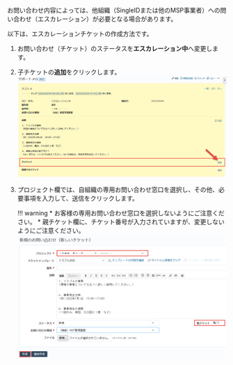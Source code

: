 お問い合わせ内容によっては、他組織（SingleIDまたは他のMSP事業者）への問い合わせ（エスカレーション）が必要となる場合があります。

以下は、エスカレーションチケットの作成方法です。

1. お問い合わせ（チケット）のステータスを**エスカレーション中**へ変更します。
2. 子チケットの**追加**をクリックします。
    ![Screenshot](/images/clipboard-202203071154-1cyeo.png)

3. プロジェクト欄では、自組織の専用お問い合わせ窓口を選択し、その他、必要事項を入力して、送信をクリックします。
    
    !!! warning
        * お客様の専用お問い合わせ窓口を選択しないようにご注意ください。
        * 親チケット欄に、チケット番号が入力されていますが、変更しないようにご注意ください。
    ![Screenshot](/images/clipboard-202203071337-wf2sx.png)
